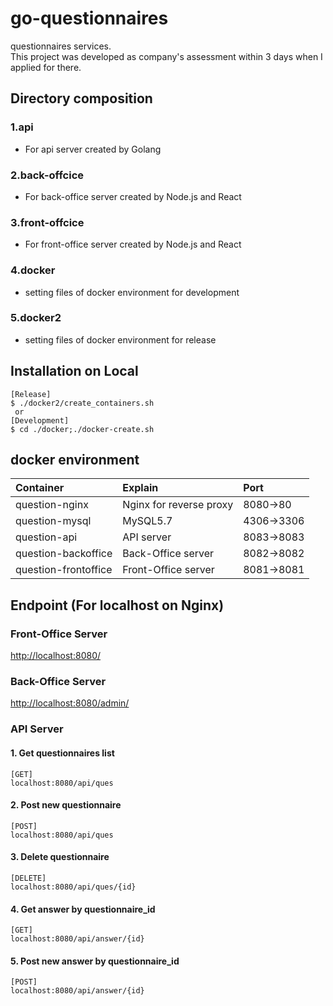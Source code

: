 # go-questionnaires
questionnaires services.  
This project was developed as company's assessment within 3 days when I applied for there.


## Directory composition
### 1.api
* For api server created by Golang

### 2.back-offcice
* For back-office server created by Node.js and React

### 3.front-offcice
* For front-office server created by Node.js and React

### 4.docker
* setting files of docker environment for development

### 5.docker2
* setting files of docker environment for release


## Installation on Local
```
[Release]
$ ./docker2/create_containers.sh
 or
[Development]
$ cd ./docker;./docker-create.sh
```

## docker environment
| Container            | Explain                 | Port       |
|:---------------------|:------------------------|:-----------|
| question-nginx       | Nginx for reverse proxy | 8080->80   |
| question-mysql       | MySQL5.7                | 4306->3306 |
| question-api         | API server              | 8083->8083 |
| question-backoffice  | Back-Office server      | 8082->8082 |
| question-frontoffice | Front-Office server     | 8081->8081 |

## Endpoint (For localhost on Nginx)
### Front-Office Server
[http://localhost:8080/](http://localhost:8080/)

### Back-Office Server
[http://localhost:8080/admin/](http://localhost:8080/admin/)

### API Server

#### 1. Get questionnaires list 
```
[GET]
localhost:8080/api/ques
```

#### 2. Post new questionnaire 
```
[POST]
localhost:8080/api/ques
```

#### 3. Delete questionnaire 
```
[DELETE]
localhost:8080/api/ques/{id}
```

#### 4. Get answer by questionnaire_id
```
[GET]
localhost:8080/api/answer/{id}
```

#### 5. Post new answer by questionnaire_id
```
[POST]
localhost:8080/api/answer/{id}
```

